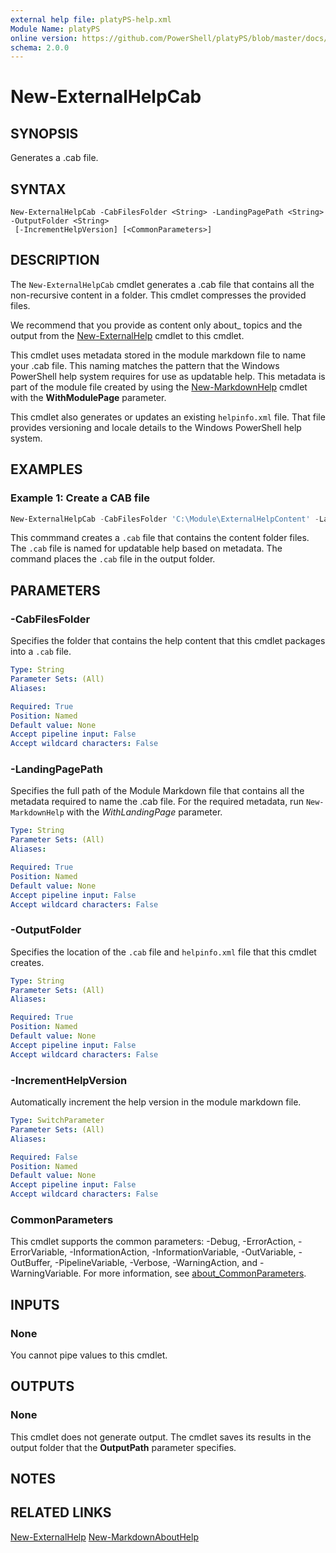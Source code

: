 ```yaml
---
external help file: platyPS-help.xml
Module Name: platyPS
online version: https://github.com/PowerShell/platyPS/blob/master/docs/New-ExternalHelpCab.md
schema: 2.0.0
---
```


# New-ExternalHelpCab

## SYNOPSIS
Generates a .cab file.

## SYNTAX

```
New-ExternalHelpCab -CabFilesFolder <String> -LandingPagePath <String> -OutputFolder <String>
 [-IncrementHelpVersion] [<CommonParameters>]
```

## DESCRIPTION

The `New-ExternalHelpCab` cmdlet generates a .cab file that contains all the non-recursive content
in a folder. This cmdlet compresses the provided files.

We recommend that you provide as content only about_ topics and the output from the
[New-ExternalHelp](New-ExternalHelp.md) cmdlet to this cmdlet.

This cmdlet uses metadata stored in the module markdown file to name your .cab file. This naming
matches the pattern that the Windows PowerShell help system requires for use as updatable help. This
metadata is part of the module file created by using the [New-MarkdownHelp](New-MarkdownHelp.md)
cmdlet with the **WithModulePage** parameter.

This cmdlet also generates or updates an existing `helpinfo.xml` file. That file provides versioning
and locale details to the Windows PowerShell help system.

## EXAMPLES

### Example 1: Create a CAB file

```powershell
New-ExternalHelpCab -CabFilesFolder 'C:\Module\ExternalHelpContent' -LandingPagePath 'C:\Module\ModuleName.md' -OutputPath 'C:\Module\Cab\'
```

This commmand creates a `.cab` file that contains the content folder files. The `.cab` file is named
for updatable help based on metadata. The command places the `.cab` file in the output folder.

## PARAMETERS

### -CabFilesFolder

Specifies the folder that contains the help content that this cmdlet packages into a `.cab` file.

```yaml
Type: String
Parameter Sets: (All)
Aliases:

Required: True
Position: Named
Default value: None
Accept pipeline input: False
Accept wildcard characters: False
```

### -LandingPagePath

Specifies the full path of the Module Markdown file that contains all the metadata required to name the .cab file.
For the required metadata, run `New-MarkdownHelp` with the *WithLandingPage* parameter.

```yaml
Type: String
Parameter Sets: (All)
Aliases:

Required: True
Position: Named
Default value: None
Accept pipeline input: False
Accept wildcard characters: False
```

### -OutputFolder

Specifies the location of the `.cab` file and `helpinfo.xml` file that this cmdlet creates.

```yaml
Type: String
Parameter Sets: (All)
Aliases:

Required: True
Position: Named
Default value: None
Accept pipeline input: False
Accept wildcard characters: False
```

### -IncrementHelpVersion

Automatically increment the help version in the module markdown file.

```yaml
Type: SwitchParameter
Parameter Sets: (All)
Aliases:

Required: False
Position: Named
Default value: None
Accept pipeline input: False
Accept wildcard characters: False
```

### CommonParameters

This cmdlet supports the common parameters: -Debug, -ErrorAction, -ErrorVariable,
-InformationAction, -InformationVariable, -OutVariable, -OutBuffer, -PipelineVariable, -Verbose,
-WarningAction, and -WarningVariable. For more information, see
[about_CommonParameters](http://go.microsoft.com/fwlink/?LinkID=113216).

## INPUTS

### None

You cannot pipe values to this cmdlet.

## OUTPUTS

### None

This cmdlet does not generate output. The cmdlet saves its results in the output folder that the
**OutputPath** parameter specifies.

## NOTES

## RELATED LINKS

[New-ExternalHelp](New-ExternalHelp.md)
[New-MarkdownAboutHelp](New-MarkdownAboutHelp.md)
